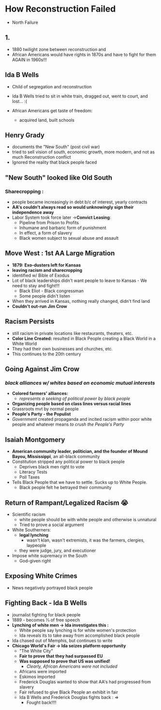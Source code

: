 # How Reconstruction Failed
- North Failure

## 1.
- 1880 twilight zone between reconstruction and
- African Americans would have rights in 1870s and have to fight for them AGAIN in 1960s!!!

## Ida B Wells
- Child of segregation and reconstruction
- Ida B Wells tried to sit in white train, dragged out, went to court, and lost… :(

- African Americans get taste of freedom:
	- acquired land, built schools

## Henry Grady
- documents the "New South" (post civil war)
- tried to sell vision of south, economic growth, more modern, and not as much Reconstruction conflict
- Ignored the reality that black people faced

## "New South" looked like Old South
### Sharecropping :
- people became increasingly in debt b/c of interest, yearly contracts
- **AA's couldn't always read so would unknowingly sign their independence away**
- Labor System took force later ->**Convict Leasing**:
	- Pipeline from Prison to Profits
	- Inhumane and barbaric form of punishment
	- In effect, a form of slavery
	- Black women subject to sexual abuse and assault

## Move West : 1st AA Large Migration
- **1879: Exo-dusters left for Kansas**
- **leaving racism and sharecropping**
- identified w/ Bible of Exodus
- Lot of black leaderships didn't want people to leave to Kansas - We need to stay and fight!!!
	- Black Eliot - Black congressman
	- Some people didn't listen
- When they arrived in Kansas, nothing really changed, didn't find land
- **Couldn't out-run Jim Crow**

## Racism Persists
- still racism in private locations like restaurants, theaters, etc.
- **Color Line Created:** resulted in Black People creating a Black World in a White World
- They had their own businesses and churches, etc.
- This continues to the 20th century

## Going Against Jim Crow
### *black alliances w/ whites based on economic mutual interests*
- **Colored farmers' alliances:**
	- *represents a seeking of political power by black people*
- **Organizing people based on class lines versus racial lines**
- Grassroots mvt by normal people
- **People's Party - the Populist**
- *Government* created propaganda and incited racism within poor white people and whatever means *to crush the People's Party*

## Isaiah Montgomery
- **American community leader, politician, and the founder of Mound Bayou, Mississippi**, an all-black community
- Constitution stripped any political power to black people
	- Deprives black men right to vote
	- Literacy Tests
	- Poll Taxes
- Tells Black People that we have to settle. Sucks up to White People.
	- Black people felt he betrayed their community

## Return of Rampant/Legalized Racism :sob:
- Scientific racism
	- white people should be with white people and otherwise is unnatural
	- Tried to prove a social argument
- White Southerners:
	- **legal lynching**
		- wasn't klan, wasn't extremists, it was the farmers, clergies, laypeople
	- they were judge, jury, and executioner
- Impose white supremacy in the South
	- God-given right


## Exposing White Crimes
- News negatively portrayed black people
## Fighting Back - Ida B Wells
- journalist fighting for black people
- 1889 - becomes ⅓ of free speech
- **Lynching of white men -> Ida investigates this :**
	- White people say lynching is for white women's protection
	- Ida reveals its to take away from accomplished black people
- Ida chased out of Memphis, but continues to write
- **Chicago World's Fair -> Ida seizes platform opportunity**
	- "The White City"
	- **Fair to prove that they had surpassed EU**
	- **Was supposed to prove that US was unified!**
		- *Clearly, African Americans were not included*
	- Africans were imported
	- Eskimos imported
	- Frederick Douglas wanted to show that AA's had progressed from slavery
	- Fair refused to give Black People an exhibit in fair
	- Ida B Wells and Frederick Douglas fights back : =>
		- Fought back!!!!
